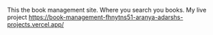 This the book management site. Where you search you books.
My live project
https://book-management-fhnytns51-aranya-adarshs-projects.vercel.app/
